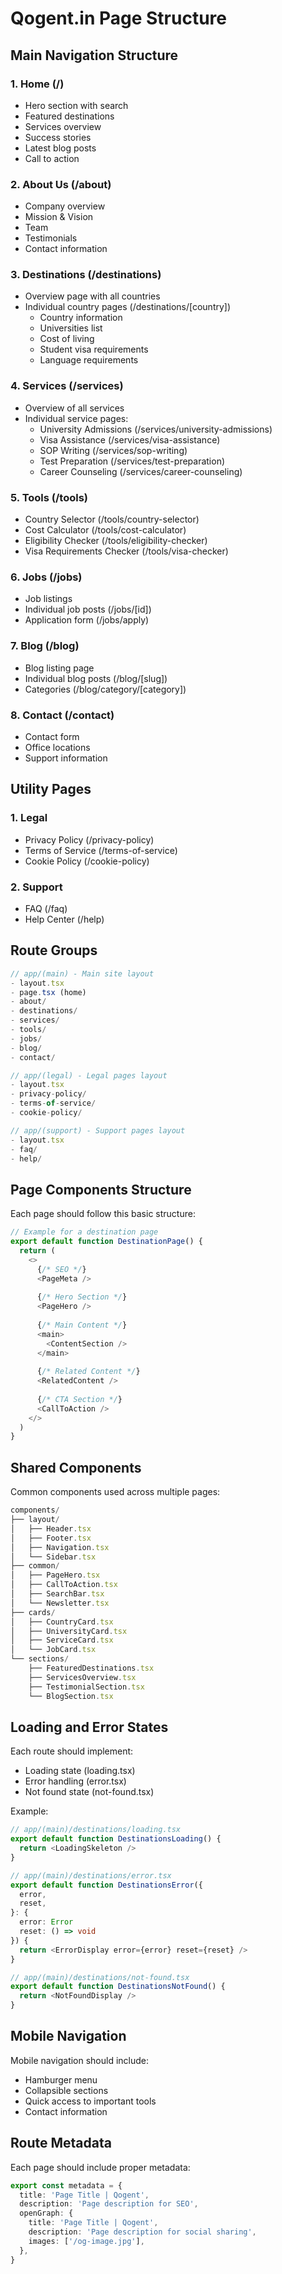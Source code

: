 # Qogent.in Page Structure

## Main Navigation Structure

### 1. Home (/)
- Hero section with search
- Featured destinations
- Services overview
- Success stories
- Latest blog posts
- Call to action

### 2. About Us (/about)
- Company overview
- Mission & Vision
- Team
- Testimonials
- Contact information

### 3. Destinations (/destinations)
- Overview page with all countries
- Individual country pages (/destinations/[country])
  - Country information
  - Universities list
  - Cost of living
  - Student visa requirements
  - Language requirements

### 4. Services (/services)
- Overview of all services
- Individual service pages:
  - University Admissions (/services/university-admissions)
  - Visa Assistance (/services/visa-assistance)
  - SOP Writing (/services/sop-writing)
  - Test Preparation (/services/test-preparation)
  - Career Counseling (/services/career-counseling)

### 5. Tools (/tools)
- Country Selector (/tools/country-selector)
- Cost Calculator (/tools/cost-calculator)
- Eligibility Checker (/tools/eligibility-checker)
- Visa Requirements Checker (/tools/visa-checker)

### 6. Jobs (/jobs)
- Job listings
- Individual job posts (/jobs/[id])
- Application form (/jobs/apply)

### 7. Blog (/blog)
- Blog listing page
- Individual blog posts (/blog/[slug])
- Categories (/blog/category/[category])

### 8. Contact (/contact)
- Contact form
- Office locations
- Support information

## Utility Pages

### 1. Legal
- Privacy Policy (/privacy-policy)
- Terms of Service (/terms-of-service)
- Cookie Policy (/cookie-policy)

### 2. Support
- FAQ (/faq)
- Help Center (/help)

## Route Groups

```typescript
// app/(main) - Main site layout
- layout.tsx
- page.tsx (home)
- about/
- destinations/
- services/
- tools/
- jobs/
- blog/
- contact/

// app/(legal) - Legal pages layout
- layout.tsx
- privacy-policy/
- terms-of-service/
- cookie-policy/

// app/(support) - Support pages layout
- layout.tsx
- faq/
- help/
```

## Page Components Structure

Each page should follow this basic structure:

```typescript
// Example for a destination page
export default function DestinationPage() {
  return (
    <>
      {/* SEO */}
      <PageMeta />
      
      {/* Hero Section */}
      <PageHero />
      
      {/* Main Content */}
      <main>
        <ContentSection />
      </main>
      
      {/* Related Content */}
      <RelatedContent />
      
      {/* CTA Section */}
      <CallToAction />
    </>
  )
}
```

## Shared Components

Common components used across multiple pages:

```typescript
components/
├── layout/
│   ├── Header.tsx
│   ├── Footer.tsx
│   ├── Navigation.tsx
│   └── Sidebar.tsx
├── common/
│   ├── PageHero.tsx
│   ├── CallToAction.tsx
│   ├── SearchBar.tsx
│   └── Newsletter.tsx
├── cards/
│   ├── CountryCard.tsx
│   ├── UniversityCard.tsx
│   ├── ServiceCard.tsx
│   └── JobCard.tsx
└── sections/
    ├── FeaturedDestinations.tsx
    ├── ServicesOverview.tsx
    ├── TestimonialSection.tsx
    └── BlogSection.tsx
```

## Loading and Error States

Each route should implement:
- Loading state (loading.tsx)
- Error handling (error.tsx)
- Not found state (not-found.tsx)

Example:
```typescript
// app/(main)/destinations/loading.tsx
export default function DestinationsLoading() {
  return <LoadingSkeleton />
}

// app/(main)/destinations/error.tsx
export default function DestinationsError({
  error,
  reset,
}: {
  error: Error
  reset: () => void
}) {
  return <ErrorDisplay error={error} reset={reset} />
}

// app/(main)/destinations/not-found.tsx
export default function DestinationsNotFound() {
  return <NotFoundDisplay />
}
```

## Mobile Navigation

Mobile navigation should include:
- Hamburger menu
- Collapsible sections
- Quick access to important tools
- Contact information

## Route Metadata

Each page should include proper metadata:

```typescript
export const metadata = {
  title: 'Page Title | Qogent',
  description: 'Page description for SEO',
  openGraph: {
    title: 'Page Title | Qogent',
    description: 'Page description for social sharing',
    images: ['/og-image.jpg'],
  },
}
``` 